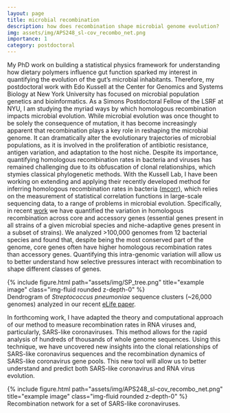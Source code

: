 ```yaml
---
layout: page
title: microbial recombination
description: how does recombination shape microbial genome evolution?
img: assets/img/APS248_sl-cov_recombo_net.png
importance: 1
category: postdoctoral
---
```


My PhD work on building a statistical physics framework for understanding how dietary polymers influence gut function sparked my interest in quantifying the evolution of the gut’s microbial inhabitants. Therefore, my postdoctoral work with Edo Kussell at the Center for Genomics and Systems Biology at New York University has focused on microbial population genetics and bioinformatics. As a Simons Postdoctoral Fellow of the LSRF at NYU, I am studying the myriad ways by which homologous recombination impacts microbial evolution. While microbial evolution was once thought to be solely the consequence of mutation, it has become increasingly apparent that recombination plays a key role in reshaping the microbial genome. It can dramatically alter the evolutionary trajectories of microbial populations, as it is involved in the proliferation of antibiotic resistance, antigen variation, and adaptation to the host niche. Despite its importance, quantifying homologous recombination rates in bacteria and viruses has remained challenging due to its obfuscation of clonal relationships, which stymies classical phylogenetic methods. With the Kussell Lab, I have been working on extending and applying their recently developed method for inferring homologous recombination rates in bacteria ([mcorr](https://www.nature.com/articles/s41592-018-0293-7)), which relies on the measurement of statistical correlation functions in large-scale sequencing data, to a range of problems in microbial evolution. Specifically, in recent [work](https://elifesciences.org/articles/78533) we have quantified the variation in homologous recombination across core and accessory genes (essential genes present in all strains of a given microbial species and niche-adaptive genes present in a subset of strains). We analyzed >100,000 genomes from 12 bacterial species and found that, despite being the most conserved part of the genome, core genes often have higher homologous recombination rates than accessory genes. Quantifying this intra-genomic variation will allow us to better understand how selective pressures interact with recombination to shape different classes of genes. 

<div class="row">
    <div class="mx-auto w-50">
        {% include figure.html path="assets/img/SP_tree.png" title="example image" class="img-fluid rounded z-depth-0" %}
    </div>
</div>
<div class="caption">
    Dendrogram of <I>Streptococcus pneumoniae</I> sequence clusters (~26,000 genomes) analyzed in our recent <a href="https://elifesciences.org/articles/78533">eLife paper</a>.
</div>

In forthcoming work, I have adapted the theory and computational approach of our method to measure recombination rates in RNA viruses and, particularly, SARS-like coronaviruses. This method allows for the rapid analysis of hundreds of thousands of whole genome sequences. Using this technique, we have uncovered new insights into the clonal relationships of SARS-like coronavirus sequences and the recombination dynamics of SARS-like coronavirus gene pools. This new tool will allow us to better understand and predict both SARS-like coronavirus and RNA virus evolution.

<div class="row">
    <div class="mx-auto w-50">
        {% include figure.html path="assets/img/APS248_sl-cov_recombo_net.png" title="example image" class="img-fluid rounded z-depth-0" %}
    </div>
</div>
<div class="caption">
    Recombination network for a set of SARS-like coronaviruses.
</div>
